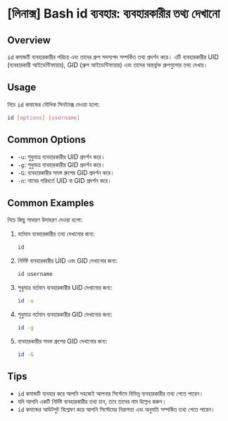 # [লিনাক্স] Bash id ব্যবহার: ব্যবহারকারীর তথ্য দেখানো

## Overview
`id` কমান্ডটি ব্যবহারকারীর পরিচয় এবং তাদের গ্রুপ সদস্যপদ সম্পর্কিত তথ্য প্রদর্শন করে। এটি ব্যবহারকারীর UID (ব্যবহারকারী আইডেন্টিফায়ার), GID (গ্রুপ আইডেন্টিফায়ার) এবং তাদের অন্তর্ভুক্ত গ্রুপগুলোর তথ্য দেখায়।

## Usage
নিচে `id` কমান্ডের মৌলিক সিনট্যাক্স দেওয়া হলো:

```bash
id [options] [username]
```

## Common Options
- `-u`: শুধুমাত্র ব্যবহারকারীর UID প্রদর্শন করে।
- `-g`: শুধুমাত্র ব্যবহারকারীর GID প্রদর্শন করে।
- `-G`: ব্যবহারকারীর সমস্ত গ্রুপের GID প্রদর্শন করে।
- `-n`: নামের পরিবর্তে UID বা GID প্রদর্শন করে।

## Common Examples
নিচে কিছু সাধারণ উদাহরণ দেওয়া হলো:

1. বর্তমান ব্যবহারকারীর তথ্য দেখানোর জন্য:
   ```bash
   id
   ```

2. নির্দিষ্ট ব্যবহারকারীর UID এবং GID দেখানোর জন্য:
   ```bash
   id username
   ```

3. শুধুমাত্র বর্তমান ব্যবহারকারীর UID দেখানোর জন্য:
   ```bash
   id -u
   ```

4. শুধুমাত্র বর্তমান ব্যবহারকারীর GID দেখানোর জন্য:
   ```bash
   id -g
   ```

5. ব্যবহারকারীর সমস্ত গ্রুপের GID দেখানোর জন্য:
   ```bash
   id -G
   ```

## Tips
- `id` কমান্ডটি ব্যবহার করে আপনি সহজেই আপনার সিস্টেমে বিভিন্ন ব্যবহারকারীর তথ্য পেতে পারেন।
- যদি আপনি একটি নির্দিষ্ট ব্যবহারকারীর তথ্য চান, তবে তাদের নাম উল্লেখ করুন।
- `id` কমান্ডের আউটপুট বিশ্লেষণ করে আপনি সিস্টেমের নিরাপত্তা এবং অনুমতি সম্পর্কিত তথ্য পেতে পারেন।